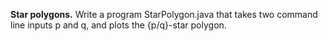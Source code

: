 **Star polygons.** Write a program StarPolygon.java that takes two command line inputs p and q, and plots the {p/q}-star polygon.